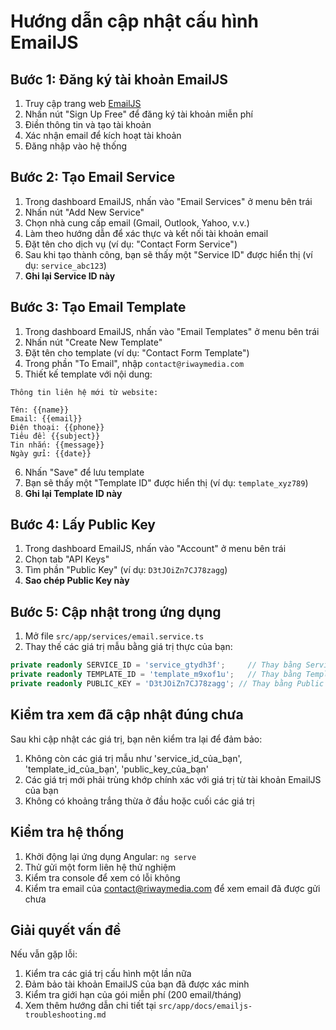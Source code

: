 # Hướng dẫn cập nhật cấu hình EmailJS

## Bước 1: Đăng ký tài khoản EmailJS

1. Truy cập trang web [EmailJS](https://www.emailjs.com/)
2. Nhấn nút "Sign Up Free" để đăng ký tài khoản miễn phí
3. Điền thông tin và tạo tài khoản
4. Xác nhận email để kích hoạt tài khoản
5. Đăng nhập vào hệ thống

## Bước 2: Tạo Email Service

1. Trong dashboard EmailJS, nhấn vào "Email Services" ở menu bên trái
2. Nhấn nút "Add New Service"
3. Chọn nhà cung cấp email (Gmail, Outlook, Yahoo, v.v.)
4. Làm theo hướng dẫn để xác thực và kết nối tài khoản email
5. Đặt tên cho dịch vụ (ví dụ: "Contact Form Service")
6. Sau khi tạo thành công, bạn sẽ thấy một "Service ID" được hiển thị (ví dụ: `service_abc123`)
7. **Ghi lại Service ID này**

## Bước 3: Tạo Email Template

1. Trong dashboard EmailJS, nhấn vào "Email Templates" ở menu bên trái
2. Nhấn nút "Create New Template"
3. Đặt tên cho template (ví dụ: "Contact Form Template")
4. Trong phần "To Email", nhập `contact@riwaymedia.com`
5. Thiết kế template với nội dung:

```
Thông tin liên hệ mới từ website:

Tên: {{name}}
Email: {{email}}
Điện thoại: {{phone}}
Tiêu đề: {{subject}}
Tin nhắn: {{message}}
Ngày gửi: {{date}}
```

6. Nhấn "Save" để lưu template
7. Bạn sẽ thấy một "Template ID" được hiển thị (ví dụ: `template_xyz789`)
8. **Ghi lại Template ID này**

## Bước 4: Lấy Public Key

1. Trong dashboard EmailJS, nhấn vào "Account" ở menu bên trái
2. Chọn tab "API Keys"
3. Tìm phần "Public Key" (ví dụ: `D3tJOiZn7CJ78zagg`)
4. **Sao chép Public Key này**

## Bước 5: Cập nhật trong ứng dụng

1. Mở file `src/app/services/email.service.ts`
2. Thay thế các giá trị mẫu bằng giá trị thực của bạn:

```typescript
private readonly SERVICE_ID = 'service_gtydh3f';     // Thay bằng Service ID thực của bạn
private readonly TEMPLATE_ID = 'template_m9xof1u';   // Thay bằng Template ID thực của bạn
private readonly PUBLIC_KEY = 'D3tJOiZn7CJ78zagg'; // Thay bằng Public Key thực của bạn
```

## Kiểm tra xem đã cập nhật đúng chưa

Sau khi cập nhật các giá trị, bạn nên kiểm tra lại để đảm bảo:

1. Không còn các giá trị mẫu như 'service_id_của_bạn', 'template_id_của_bạn', 'public_key_của_bạn'
2. Các giá trị mới phải trùng khớp chính xác với giá trị từ tài khoản EmailJS của bạn
3. Không có khoảng trắng thừa ở đầu hoặc cuối các giá trị

## Kiểm tra hệ thống

1. Khởi động lại ứng dụng Angular: `ng serve`
2. Thử gửi một form liên hệ thử nghiệm
3. Kiểm tra console để xem có lỗi không
4. Kiểm tra email của contact@riwaymedia.com để xem email đã được gửi chưa

## Giải quyết vấn đề

Nếu vẫn gặp lỗi:

1. Kiểm tra các giá trị cấu hình một lần nữa
2. Đảm bảo tài khoản EmailJS của bạn đã được xác minh
3. Kiểm tra giới hạn của gói miễn phí (200 email/tháng)
4. Xem thêm hướng dẫn chi tiết tại `src/app/docs/emailjs-troubleshooting.md`
